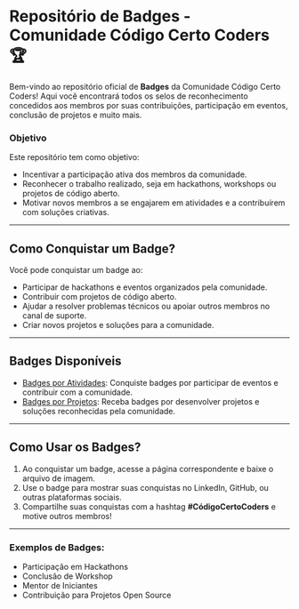# Repositório de Badges - Comunidade Código Certo Coders 🏆

Bem-vindo ao repositório oficial de **Badges** da Comunidade Código Certo Coders! Aqui você encontrará todos os selos de reconhecimento concedidos aos membros por suas contribuições, participação em eventos, conclusão de projetos e muito mais.

### Objetivo

Este repositório tem como objetivo:
- Incentivar a participação ativa dos membros da comunidade.
- Reconhecer o trabalho realizado, seja em hackathons, workshops ou projetos de código aberto.
- Motivar novos membros a se engajarem em atividades e a contribuírem com soluções criativas.

---

## Como Conquistar um Badge?

Você pode conquistar um badge ao:
- Participar de hackathons e eventos organizados pela comunidade.
- Contribuir com projetos de código aberto.
- Ajudar a resolver problemas técnicos ou apoiar outros membros no canal de suporte.
- Criar novos projetos e soluções para a comunidade.

---

## Badges Disponíveis

- [Badges por Atividades](./activity-badges.md): Conquiste badges por participar de eventos e contribuir com a comunidade.
- [Badges por Projetos](./project-badges.md): Receba badges por desenvolver projetos e soluções reconhecidas pela comunidade.

---

## Como Usar os Badges?

1. Ao conquistar um badge, acesse a página correspondente e baixe o arquivo de imagem.
2. Use o badge para mostrar suas conquistas no LinkedIn, GitHub, ou outras plataformas sociais.
3. Compartilhe suas conquistas com a hashtag **#CódigoCertoCoders** e motive outros membros!

---

### Exemplos de Badges:
- Participação em Hackathons
- Conclusão de Workshop
- Mentor de Iniciantes
- Contribuição para Projetos Open Source
